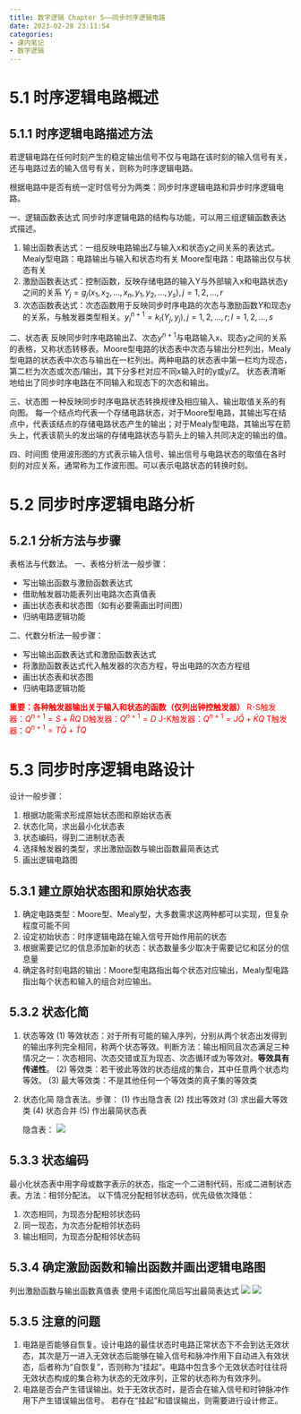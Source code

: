 ```yaml
---
title: 数字逻辑 Chapter 5——同步时序逻辑电路
date: 2023-02-28 23:11:54
categories:
- 课内笔记
- 数字逻辑
---
```

# 5.1 时序逻辑电路概述
## 5.1.1 时序逻辑电路描述方法
若逻辑电路在任何时刻产生的稳定输出信号不仅与电路在该时刻的输入信号有关，还与电路过去的输入信号有关，则称为时序逻辑电路。

根据电路中是否有统一定时信号分为两类：同步时序逻辑电路和异步时序逻辑电路。

一、逻辑函数表达式
同步时序逻辑电路的结构与功能，可以用三组逻辑函数表达式描述。
1. 输出函数表达式：一组反映电路输出Z与输入x和状态y之间关系的表达式。
Mealy型电路：电路输出与输入和状态均有关
Moore型电路：电路输出仅与状态有关
2. 激励函数表达式：控制函数，反映存储电路的输入Y与外部输入x和电路状态y之间的关系
$Y_j=g_j(x_1,x_2,...,x_n,y_1,y_2,...,y_s),j=1,2,...,r$
3. 次态函数表达式：次态函数用于反映同步时序电路的次态与激励函数$Y$和现态y的关系，与触发器类型相关。$y_l^{n+1}=k_l(Y_j,y_j),j=1,2,...,r;l=1,2,...,s$

二、状态表
反映同步时序电路输出Z、次态$y^{n+1}$与电路输入x、现态y之间的关系的表格，又称状态转移表。Moore型电路的状态表中次态与输出分栏列出，Mealy型电路的状态表中次态与输出在一栏列出。两种电路的状态表中第一栏均为现态，第二栏为次态或次态/输出，其下分多栏对应不同x输入时的y或y/Z。
状态表清晰地给出了同步时序电路在不同输入和现态下的次态和输出。

三、状态图
一种反映同步时序电路状态转换规律及相应输入、输出取值关系的有向图。
每一个结点均代表一个存储电路状态，对于Moore型电路，其输出写在结点中，代表该结点的存储电路状态产生的输出；对于Mealy型电路，其输出写在箭头上，代表该箭头的发出端的存储电路状态与箭头上的输入共同决定的输出的值。

四、时间图
使用波形图的方式表示输入信号、输出信号与电路状态的取值在各时刻的对应关系，通常称为工作波形图。可以表示电路状态的转换时刻。

# 5.2 同步时序逻辑电路分析
## 5.2.1 分析方法与步骤
表格法与代数法。
一、表格分析法一般步骤：
- 写出输出函数与激励函数表达式
- 借助触发器功能表列出电路次态真值表
- 画出状态表和状态图（如有必要需画出时间图）
- 归纳电路逻辑功能

二、代数分析法一般步骤：
- 写出输出函数表达式和激励函数表达式
- 将激励函数表达式代入触发器的次态方程，导出电路的次态方程组
- 画出状态表和状态图
- 归纳电路逻辑功能

<font color=red>**重要：各种触发器输出关于输入和状态的函数（仅列出钟控触发器）**
R-S触发器：$Q^{n+1}=S+\bar RQ$
D触发器：$Q^{n+1}=D$
J-K触发器：$Q^{n+1}=J\bar Q+\bar KQ$
T触发器：$Q^{n+1}=T\bar Q+\bar TQ$
</font>

# 5.3 同步时序逻辑电路设计
设计一般步骤：
1. 根据功能需求形成原始状态图和原始状态表
2. 状态化简，求出最小化状态表
3. 状态编码，得到二进制状态表
4. 选择触发器的类型，求出激励函数与输出函数最简表达式
5. 画出逻辑电路图

## 5.3.1 建立原始状态图和原始状态表
1. 确定电路类型：Moore型、Mealy型，大多数需求这两种都可以实现，但复杂程度可能不同
2. 设定初始状态：时序逻辑电路在输入信号开始作用前的状态
3. 根据需要记忆的信息添加新的状态：状态数量多少取决于需要记忆和区分的信息量
4. 确定各时刻电路的输出：Moore型电路指出每个状态对应输出，Mealy型电路指出每个状态和输入的组合对应输出。

## 5.3.2 状态化简
1. 状态等效
	(1) 等效状态：对于所有可能的输入序列，分别从两个状态出发得到的输出序列完全相同，称两个状态等效。判断方法：输出相同且次态满足三种情况之一：次态相同、次态交错或互为现态、次态循环或为等效对。**等效具有传递性**。
	(2) 等效类：若干彼此等效的状态组成的集合，其中任意两个状态均等效。
	(3) 最大等效类：不是其他任何一个等效类的真子集的等效类
2. 状态化简
	隐含表法。步骤：
	(1) 作出隐含表
	(2) 找出等效对
	(3) 求出最大等效类
	(4) 状态合并
	(5) 作出最简状态表
	
	隐含表：
![](1.png)

## 5.3.3 状态编码
最小化状态表中用字母或数字表示的状态，指定一个二进制代码，形成二进制状态表。方法：相邻分配法。
以下情况分配相邻状态码，优先级依次降低：
1. 次态相同，为现态分配相邻状态码
2. 同一现态，为次态分配相邻状态码
3. 输出相同，为现态分配相邻状态码

## 5.3.4 确定激励函数和输出函数并画出逻辑电路图
列出激励函数与输出函数真值表
使用卡诺图化简后写出最简表达式
![](2.png)
![](3.png)

## 5.3.5 注意的问题

1. 电路是否能够自恢复。设计电路的最佳状态时电路正常状态下不会到达无效状态，其次是万一进入无效状态后能够在输入信号和脉冲作用下自动进入有效状态，后者称为“自恢复”，否则称为“挂起”。电路中包含多个无效状态时往往将无效状态构成的集合称为状态的无效序列，正常的状态称为有效序列。
2. 电路是否会产生错误输出。处于无效状态时，是否会在输入信号和时钟脉冲作用下产生错误输出信号。
若存在“挂起”和错误输出，则需要进行设计修正。
